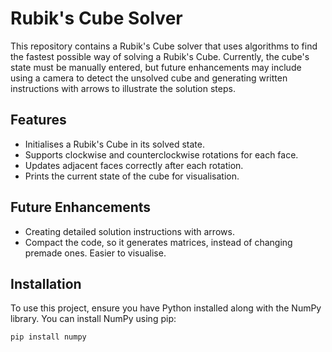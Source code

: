 <!DOCTYPE html>
<html lang="en">
<head>
    <meta charset="UTF-8">
    <meta name="viewport" content="width=device-width, initial-scale=1.0">
</head>
<body>
    <h1>Rubik's Cube Solver</h1>
    <p>This repository contains a Rubik's Cube solver that uses algorithms to find the fastest possible way of solving a Rubik's Cube. Currently, the cube's state must be manually entered, but future enhancements may include using a camera to detect the unsolved cube and generating written instructions with arrows to illustrate the solution steps.</p>
    
  <h2>Features</h2>
    <ul>
        <li>Initialises a Rubik's Cube in its solved state.</li>
        <li>Supports clockwise and counterclockwise rotations for each face.</li>
        <li>Updates adjacent faces correctly after each rotation.</li>
        <li>Prints the current state of the cube for visualisation.</li>
    </ul>
    
  <h2>Future Enhancements</h2>
    <ul>
        <li>Creating detailed solution instructions with arrows.</li>
        <li>Compact the code, so it generates matrices, instead of changing premade ones. Easier to visualise.</li>
    </ul>

   <h2>Installation</h2>
        <p>To use this project, ensure you have Python installed along with the NumPy library. You can install NumPy using pip:</p>
        <pre><code>pip install numpy</code></pre>
</body>
</html>
